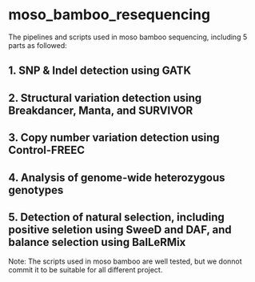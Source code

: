 # moso_bamboo_resequencing

The pipelines and scripts used in moso bamboo sequencing, including 5 parts as followed:

## 1. SNP & Indel detection using GATK

## 2. Structural variation detection using Breakdancer, Manta, and SURVIVOR

## 3. Copy number variation detection using Control-FREEC

## 4. Analysis of genome-wide heterozygous genotypes

## 5. Detection of natural selection, including positive seletion using SweeD and DAF, and balance selection using BalLeRMix

Note: The scripts used in moso bamboo are well tested, but we donnot commit it to be suitable for all different project.
